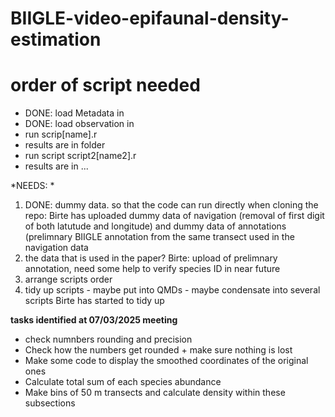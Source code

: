 # BIIGLE-video-epifaunal-density-estimation


# order of script needed 
- DONE: load Metadata in
- DONE: load observation in
- run scrip[name].r
- results are in folder
- run script script2[name2].r
- results are in ...


*NEEDS: *
1) DONE: dummy data. so that the code can run directly when cloning the repo: Birte has uploaded dummy data of navigation (removal of first digit of both latutude and longitude) and dummy data of annotations (prelimnary BIIGLE annotation from the same transect used in the navigation data 
2) the data that is used in the paper? Birte: upload of prelimnary annotation, need some help to verify species ID in near future
3) arrange scripts order 
4) tidy up scripts - maybe put into QMDs - maybe condensate into several scripts Birte has started to tidy up 

**tasks identified at 07/03/2025 meeting**
- check numnbers rounding and precision 
- Check how the numbers get rounded + make sure nothing is lost 
- Make some code to display the smoothed coordinates of the original ones 
- Calculate total sum of each species abundance 
- Make bins of 50 m transects and calculate density within these subsections 
